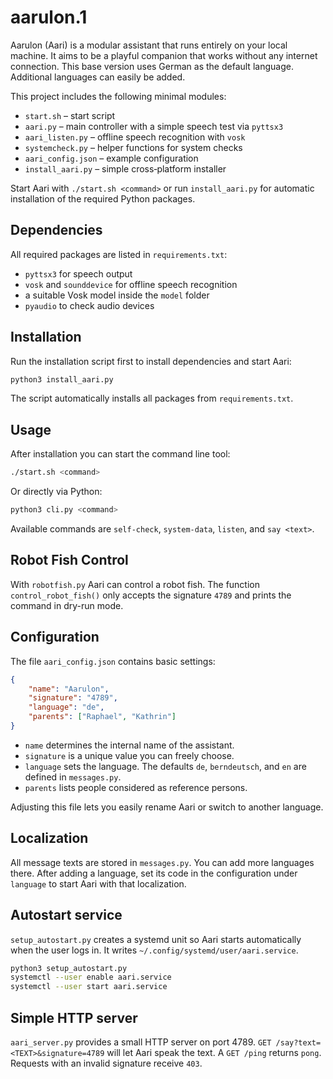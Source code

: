 # aarulon.1

Aarulon (Aari) is a modular assistant that runs entirely on your local machine. It aims to be a playful companion that works without any internet connection. This base version uses German as the default language. Additional languages can easily be added.

This project includes the following minimal modules:

- `start.sh` – start script
- `aari.py` – main controller with a simple speech test via `pyttsx3`
- `aari_listen.py` – offline speech recognition with `vosk`
- `systemcheck.py` – helper functions for system checks
- `aari_config.json` – example configuration
- `install_aari.py` – simple cross‑platform installer

Start Aari with `./start.sh <command>` or run `install_aari.py` for automatic installation of the required Python packages.

## Dependencies

All required packages are listed in `requirements.txt`:

* `pyttsx3` for speech output
* `vosk` and `sounddevice` for offline speech recognition
* a suitable Vosk model inside the `model` folder
* `pyaudio` to check audio devices

## Installation

Run the installation script first to install dependencies and start Aari:

```bash
python3 install_aari.py
```

The script automatically installs all packages from `requirements.txt`.

## Usage

After installation you can start the command line tool:

```bash
./start.sh <command>
```

Or directly via Python:

```bash
python3 cli.py <command>
```

Available commands are `self-check`, `system-data`, `listen`, and `say <text>`.

## Robot Fish Control
With `robotfish.py` Aari can control a robot fish. The function `control_robot_fish()` only accepts the signature `4789` and prints the command in dry-run mode.

## Configuration

The file `aari_config.json` contains basic settings:

```json
{
    "name": "Aarulon",
    "signature": "4789",
    "language": "de",
    "parents": ["Raphael", "Kathrin"]
}
```

- `name` determines the internal name of the assistant.
- `signature` is a unique value you can freely choose.
- `language` sets the language. The defaults `de`, `berndeutsch`, and `en` are defined in `messages.py`.
- `parents` lists people considered as reference persons.

Adjusting this file lets you easily rename Aari or switch to another language.

## Localization

All message texts are stored in `messages.py`. You can add more languages there. After adding a language, set its code in the configuration under `language` to start Aari with that localization.

## Autostart service

`setup_autostart.py` creates a systemd unit so Aari starts automatically when the user logs in. It writes `~/.config/systemd/user/aari.service`.

```bash
python3 setup_autostart.py
systemctl --user enable aari.service
systemctl --user start aari.service
```

## Simple HTTP server

`aari_server.py` provides a small HTTP server on port 4789. `GET /say?text=<TEXT>&signature=4789` will let Aari speak the text. A `GET /ping` returns `pong`. Requests with an invalid signature receive `403`.
